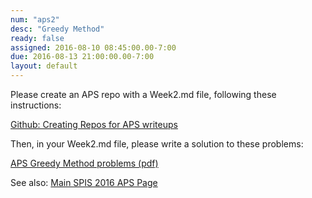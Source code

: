 ```yaml
---
num: "aps2"
desc: "Greedy Method"
ready: false
assigned: 2016-08-10 08:45:00.00-7:00
due: 2016-08-13 21:00:00.00-7:00
layout: default
---
```


Please create an APS repo with a Week2.md file, following these instructions:

[Github: Creating Repos for APS writeups](/topics/github_aps_writeups/)

Then, in your Week2.md file, please write a solution to these problems:

[APS Greedy Method problems (pdf)](aps_gm_problems.pdf)

See also: [Main SPIS 2016 APS Page](https://sites.google.com/a/eng.ucsd.edu/spis/home/AcademicProgram/2016_aps)
